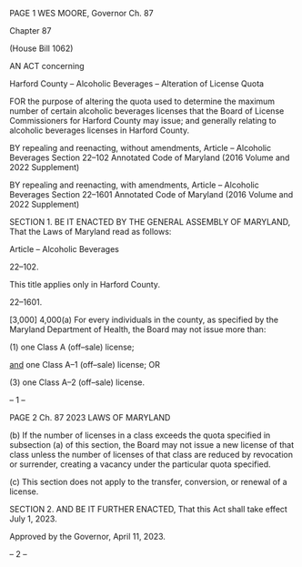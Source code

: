 PAGE 1
WES MOORE, Governor Ch. 87

Chapter 87

(House Bill 1062)

AN ACT concerning

Harford County – Alcoholic Beverages – Alteration of License Quota

FOR the purpose of altering the quota used to determine the maximum number of certain
alcoholic beverages licenses that the Board of License Commissioners for Harford
County may issue; and generally relating to alcoholic beverages licenses in Harford
County.

BY repealing and reenacting, without amendments,
Article – Alcoholic Beverages
Section 22–102
Annotated Code of Maryland
(2016 Volume and 2022 Supplement)

BY repealing and reenacting, with amendments,
Article – Alcoholic Beverages
Section 22–1601
Annotated Code of Maryland
(2016 Volume and 2022 Supplement)

SECTION 1. BE IT ENACTED BY THE GENERAL ASSEMBLY OF MARYLAND,
That the Laws of Maryland read as follows:

Article – Alcoholic Beverages

22–102.

This title applies only in Harford County.

22–1601.

[3,000] 4,000(a) For every individuals in the county, as specified by the
Maryland Department of Health, the Board may not issue more than:

(1) one Class A (off–sale) license;

[and](2) one Class A–1 (off–sale) license; OR

(3) one Class A–2 (off–sale) license.

– 1 –

PAGE 2
Ch. 87 2023 LAWS OF MARYLAND

(b) If the number of licenses in a class exceeds the quota specified in subsection
(a) of this section, the Board may not issue a new license of that class unless the number of
licenses of that class are reduced by revocation or surrender, creating a vacancy under the
particular quota specified.

(c) This section does not apply to the transfer, conversion, or renewal of a license.

SECTION 2. AND BE IT FURTHER ENACTED, That this Act shall take effect July
1, 2023.

Approved by the Governor, April 11, 2023.

– 2 –